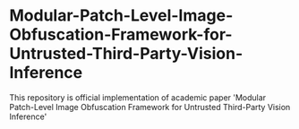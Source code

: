 # Modular-Patch-Level-Image-Obfuscation-Framework-for-Untrusted-Third-Party-Vision-Inference
This repository is official implementation of academic paper 'Modular Patch-Level Image Obfuscation Framework for Untrusted Third-Party Vision Inference'
